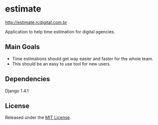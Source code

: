 estimate
========

http://estimate.rcdigital.com.br

Application to help time estimation for digital agencies.

## Main Goals ##

 - Time estimations should get way easier and faster for the whole team.
 - This should be an easy to use tool for new users.

## Dependencies ##

Django 1.4.1

## License ##

Released under the [MIT License](http://www.opensource.org/licenses/mit-license.php).
